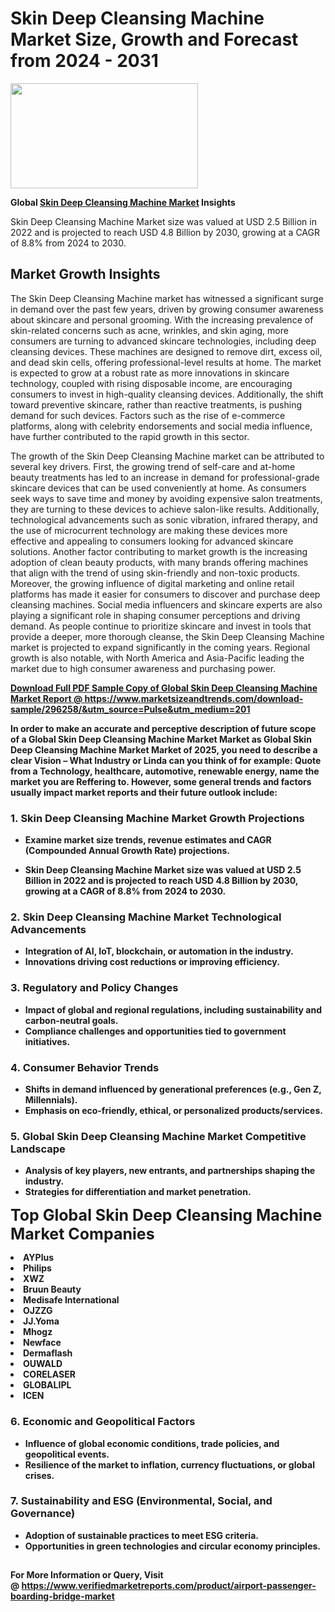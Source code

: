 <H1>Skin Deep Cleansing Machine Market Size, Growth and Forecast from 2024 - 2031</H1><img class="aligncenter size-medium wp-image-584254" src="https://thirdeyenews.in/wp-content/uploads/2024/09/Global-Market-Research-300x168.jpeg" alt="" width="300" height="168" /><p><strong>Global&nbsp;<a href="https://www.marketsizeandtrends.com/download-sample/296258/&amp;utm_source=Pulse&amp;utm_medium=201">Skin Deep Cleansing Machine Market</a> Insights</strong></p><p>Skin Deep Cleansing Machine Market size was valued at USD 2.5 Billion in 2022 and is projected to reach USD 4.8 Billion by 2030, growing at a CAGR of 8.8% from 2024 to 2030.</p><p><h2>Market Growth Insights</h2> <p>The Skin Deep Cleansing Machine market has witnessed a significant surge in demand over the past few years, driven by growing consumer awareness about skincare and personal grooming. With the increasing prevalence of skin-related concerns such as acne, wrinkles, and skin aging, more consumers are turning to advanced skincare technologies, including deep cleansing devices. These machines are designed to remove dirt, excess oil, and dead skin cells, offering professional-level results at home. The market is expected to grow at a robust rate as more innovations in skincare technology, coupled with rising disposable income, are encouraging consumers to invest in high-quality cleansing devices. Additionally, the shift toward preventive skincare, rather than reactive treatments, is pushing demand for such devices. Factors such as the rise of e-commerce platforms, along with celebrity endorsements and social media influence, have further contributed to the rapid growth in this sector.</p> <p><strong><a href="#"></a></strong></p> <p>The growth of the Skin Deep Cleansing Machine market can be attributed to several key drivers. First, the growing trend of self-care and at-home beauty treatments has led to an increase in demand for professional-grade skincare devices that can be used conveniently at home. As consumers seek ways to save time and money by avoiding expensive salon treatments, they are turning to these devices to achieve salon-like results. Additionally, technological advancements such as sonic vibration, infrared therapy, and the use of microcurrent technology are making these devices more effective and appealing to consumers looking for advanced skincare solutions. Another factor contributing to market growth is the increasing adoption of clean beauty products, with many brands offering machines that align with the trend of using skin-friendly and non-toxic products. Moreover, the growing influence of digital marketing and online retail platforms has made it easier for consumers to discover and purchase deep cleansing machines. Social media influencers and skincare experts are also playing a significant role in shaping consumer perceptions and driving demand. As people continue to prioritize skincare and invest in tools that provide a deeper, more thorough cleanse, the Skin Deep Cleansing Machine market is projected to expand significantly in the coming years. Regional growth is also notable, with North America and Asia-Pacific leading the market due to high consumer awareness and purchasing power. <p><strong><a href="#"></p><p><span class=""><strong>Download Full PDF Sample Copy of Global Skin Deep Cleansing Machine Market Report</strong> @ <a href="https://www.marketsizeandtrends.com/download-sample/296258/&amp;utm_source=Pulse&amp;utm_medium=201" target="_blank">https://www.marketsizeandtrends.com/download-sample/296258/&amp;utm_source=Pulse&amp;utm_medium=201</a></span></p><p>In order to make an accurate and perceptive description of future scope of a Global&nbsp;Skin Deep Cleansing Machine Market Market as Global&nbsp;Skin Deep Cleansing Machine Market Market of 2025, you need to describe a clear Vision &ndash; What Industry or Linda can you think of for example: Quote from a Technology, healthcare, automotive, renewable energy, name the market you are Reffering to. However, some general trends and factors usually impact market reports and their future outlook include:</p><h3>1.&nbsp;<strong>Skin Deep Cleansing Machine Market Growth Projections</strong></h3><ul><li>Examine market size trends, revenue estimates and CAGR (Compounded Annual Growth Rate) projections.</li><li><p>Skin Deep Cleansing Machine Market size was valued at USD 2.5 Billion in 2022 and is projected to reach USD 4.8 Billion by 2030, growing at a CAGR of 8.8% from 2024 to 2030.</p></li></ul><h3>2.&nbsp;<strong>Skin Deep Cleansing Machine Market Technological Advancements</strong></h3><ul><li>Integration of AI, IoT, blockchain, or automation in the industry.</li><li>Innovations driving cost reductions or improving efficiency.</li></ul><h3>3.&nbsp;<strong>Regulatory and Policy Changes</strong></h3><ul><li>Impact of global and regional regulations, including sustainability and carbon-neutral goals.</li><li>Compliance challenges and opportunities tied to government initiatives.</li></ul><h3>4.&nbsp;<strong>Consumer Behavior Trends</strong></h3><ul><li>Shifts in demand influenced by generational preferences (e.g., Gen Z, Millennials).</li><li>Emphasis on eco-friendly, ethical, or personalized products/services.</li></ul><h3>5.&nbsp;<strong>Global Skin Deep Cleansing Machine Market Competitive Landscape</strong></h3><ul><li>Analysis of key players, new entrants, and partnerships shaping the industry.</li><li>Strategies for differentiation and market penetration.</li></ul><p data-pm-slice="1 1 []"><span style="color: inherit; font-family: inherit; font-size: 25px;">Top Global Skin Deep Cleansing Machine Market Companies</span></p><div class="" data-test-id=""><p><li>AYPlus</li><li> Philips</li><li> XWZ</li><li> Bruun Beauty</li><li> Medisafe International</li><li> OJZZG</li><li> JJ.Yoma</li><li> Mhogz</li><li> Newface</li><li> Dermaflash</li><li> OUWALD</li><li> CORELASER</li><li> GLOBALIPL</li><li> ICEN</li></p></div><h3>6.&nbsp;<strong>Economic and Geopolitical Factors</strong></h3><ul><li>Influence of global economic conditions, trade policies, and geopolitical events.</li><li>Resilience of the market to inflation, currency fluctuations, or global crises.</li></ul><h3>7.&nbsp;<strong>Sustainability and ESG (Environmental, Social, and Governance)</strong></h3><ul><li>Adoption of sustainable practices to meet ESG criteria.</li><li>Opportunities in green technologies and circular economy principles.</li></ul><h2><strong style="font-size: 14px;">For More Information or Query, Visit @&nbsp;</strong><a style="background-color: #ffffff; font-size: 14px;" href="https://www.marketsizeandtrends.com/report/skin-deep-cleansing-machine-market/" target="_blank">https://www.verifiedmarketreports.com/product/airport-passenger-boarding-bridge-market</a></h2>

